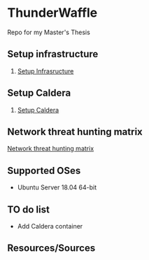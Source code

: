 # ThunderWaffle

Repo for my Master's Thesis

## Setup infrastructure

1. [Setup Infrasructure](docs/infrastructure.md)

## Setup Caldera

1. [Setup Caldera](docs/caldera.md)

## Network threat hunting matrix

[Network threat hunting matrix](Matrix/network_matrix.md)

## Supported OSes

* Ubuntu Server 18.04 64-bit

## TO do list

* Add Caldera container


## Resources/Sources